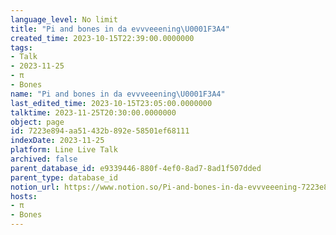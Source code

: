 ```yaml
---
language_level: No limit
title: "Pi and bones in da evvveeening\U0001F3A4"
created_time: 2023-10-15T22:39:00.0000000
tags:
- Talk
- 2023-11-25
- π
- Bones
name: "Pi and bones in da evvveeening\U0001F3A4"
last_edited_time: 2023-10-15T23:05:00.0000000
talktime: 2023-11-25T20:30:00.0000000
object: page
id: 7223e894-aa51-432b-892e-58501ef68111
indexDate: 2023-11-25
platform: Line Live Talk
archived: false
parent_database_id: e9339446-880f-4ef0-8ad7-8ad1f507dded
parent_type: database_id
notion_url: https://www.notion.so/Pi-and-bones-in-da-evvveeening-7223e894aa51432b892e58501ef68111
hosts:
- π
- Bones
---
```



   
   
   
   

   
























